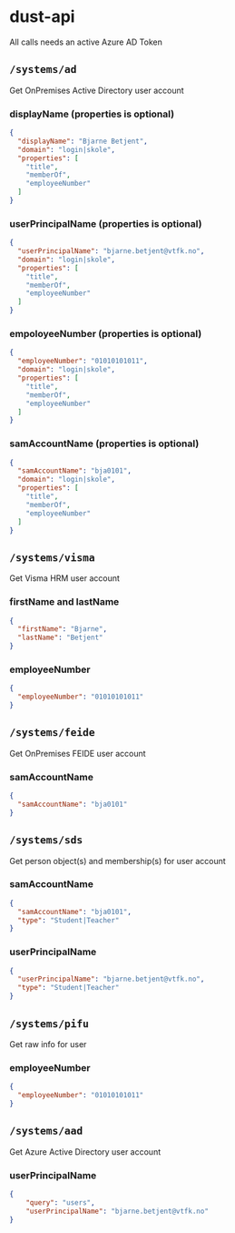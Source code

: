 # dust-api

All calls needs an active Azure AD Token

## `/systems/ad`

Get OnPremises Active Directory user account

### displayName (properties is optional)
```json
{
  "displayName": "Bjarne Betjent",
  "domain": "login|skole",
  "properties": [
    "title",
    "memberOf",
    "employeeNumber"
  ]
}
```

### userPrincipalName (properties is optional)
```json
{
  "userPrincipalName": "bjarne.betjent@vtfk.no",
  "domain": "login|skole",
  "properties": [
    "title",
    "memberOf",
    "employeeNumber"
  ]
}
```

### empoloyeeNumber (properties is optional)
```json
{
  "employeeNumber": "01010101011",
  "domain": "login|skole",
  "properties": [
    "title",
    "memberOf",
    "employeeNumber"
  ]
}
```

### samAccountName (properties is optional)
```json
{
  "samAccountName": "bja0101",
  "domain": "login|skole",
  "properties": [
    "title",
    "memberOf",
    "employeeNumber"
  ]
}
```

## `/systems/visma`

Get Visma HRM user account

### firstName and lastName
```json
{
  "firstName": "Bjarne",
  "lastName": "Betjent"
}
```

### employeeNumber
```json
{
  "employeeNumber": "01010101011"
}
```

## `/systems/feide`

Get OnPremises FEIDE user account

### samAccountName
```json
{
  "samAccountName": "bja0101"
}
```

## `/systems/sds`

Get person object(s) and membership(s) for user account

### samAccountName
```json
{
  "samAccountName": "bja0101",
  "type": "Student|Teacher"
}
```

### userPrincipalName
```json
{
  "userPrincipalName": "bjarne.betjent@vtfk.no",
  "type": "Student|Teacher"
}
```

## `/systems/pifu`

Get raw info for user

### employeeNumber
```json
{
  "employeeNumber": "01010101011"
}
```

## `/systems/aad`

Get Azure Active Directory user account

### userPrincipalName
```json
{
	"query": "users",
	"userPrincipalName": "bjarne.betjent@vtfk.no"
}
```
